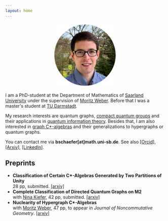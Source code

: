 ```yaml
---
layout: home
---
```


<p style="text-align: center;"><img src="portrait_circle_frame3.png" alt="Beschreibung" style="width: 200px; height: auto;"></p>


I am a PhD-student at the Department of Mathematics of <a href="https://www.uni-saarland.de/start.html"> Saarland University</a> under the supervision of <a href="https://www.uni-saarland.de/lehrstuhl/weber-moritz/team/moritz-weber.html">Moritz Weber</a>. 
Before that I was a master's student at <a href="https://www.mathematik.tu-darmstadt.de">TU Darmstadt</a>. 

My research interests are quantum graphs, <a href="https://en.wikipedia.org/wiki/Compact_quantum_group">compact quantum groups</a> and their applications in <a href="https://en.wikipedia.org/wiki/Quantum_information">quantum information theory</a>. Besides that, I am also interested in <a href="https://en.wikipedia.org/wiki/Graph_C*-algebra">graph C\*-algebras</a> and their generalizations to hypergraphs or quantum graphs.

You can contact me via <b>bschaefer[at]math.uni-sb.de</b>. See also <a href="https://orcid.org/0009-0000-4966-7736">[Orcid]</a>, <a href="https://arxiv.org/search/math?query=Schäfer%2C+Björn&searchtype=author&abstracts=show&order=-announced_date_first&size=50">[Arxiv]</a>, <a href="https://www.linkedin.com/in/björn-schäfer-a7a5bb351/">[LinkedIn]</a>.


## Preprints

- **Classification of Certain C\*-Algebras Generated by Two Partitions of Unity** \
28 pp, submitted. [[arxiv]](https://arxiv.org/abs/2509.01309)
- **Complete Classification of Directed Quantum Graphs on M2** \
with [Nina Kiefer](https://www.uni-saarland.de/lehrstuhl/weber-moritz/team/nina-kiefer.html), 42 pp, submitted. [[arxiv]](https://arxiv.org/abs/2507.15534)
- **Nuclearity of Hypergraph C\*-Algebras** \
with [Moritz Weber](https://www.uni-saarland.de/lehrstuhl/weber-moritz/team/moritz-weber.html), 47 pp, to appear in *Journal of Noncommutative Geometry*. [[arxiv]](https://arxiv.org/abs/2405.10044)



